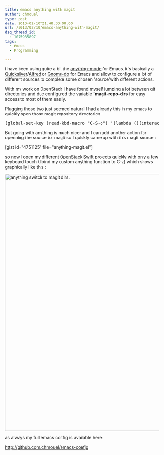 ```yaml
---
title: emacs anything with magit
author: chmouel
type: post
date: 2013-02-10T21:48:33+00:00
url: /2013/02/10/emacs-anything-with-magit/
dsq_thread_id:
  - 1075935897
tags:
  - Emacs
  - Programming

---
```

I have been using quite a bit the [anything-mode][1] for Emacs, it's basically a [Quicksilver][2]/[Alfred][3] or [Gnome-do][4] for Emacs and allow to configure a lot of different sources to complete some chosen 'source'with different actions.

With my work on [OpenStack][5] I have found myself jumping a lot between git directories and due configured the variable **'magit-repo-dirs** for easy access to most of them easily.

Plugging those two just seemed natural I had already this in my emacs to quickly open those magit repository directories :

<pre lang="&quot;lisp">(global-set-key (read-kbd-macro "C-S-o") '(lambda ()(interactive) (dired (magit-read-top-dir nil))))</pre>

But going with anything is much nicer and I can add another action for openning the source to  magit so I quickly came up with this magit source :

[gist id="4751125" file="anything-magit.el"]

so now I open my different [OpenStack Swift][6] projects quickly with only a few keyboard touch (I bind my custom anything function to C-z) which shows graphically like this :

[<img loading="lazy" class="aligncenter size-full wp-image-586" alt="anything switch to magit dirs." src="/wp-content/uploads/2013/02/Screen-Shot-2013-02-10-at-22.18.56.png" width="1091" height="840" srcset="https://blog.chmouel.com/wp-content/uploads/2013/02/Screen-Shot-2013-02-10-at-22.18.56.png 1091w, https://blog.chmouel.com/wp-content/uploads/2013/02/Screen-Shot-2013-02-10-at-22.18.56-300x230.png 300w, https://blog.chmouel.com/wp-content/uploads/2013/02/Screen-Shot-2013-02-10-at-22.18.56-1024x788.png 1024w" sizes="(max-width: 1091px) 100vw, 1091px" />][7]

as always my full emacs config is available here:

<http://github.com/chmouel/emacs-config>

 [1]: http://www.emacswiki.org/emacs/Anything
 [2]: http://qsapp.com/ "Quicksilver"
 [3]: www.alfredapp.com
 [4]: http://do.cooperteam.net/ "Gnome-do"
 [5]: http://openstack.org
 [6]: http://swift.openstack.org/
 [7]: /wp-content/uploads/2013/02/Screen-Shot-2013-02-10-at-22.18.56.png